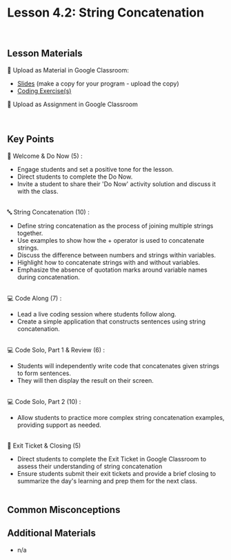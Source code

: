 # Lesson 4.2: String Concatenation

<br>

## Lesson Materials

📖 Upload as Material in Google Classroom:
- [Slides](https://docs.google.com/presentation/d/1-5qXwHEBQ-LsYmxtFNTXv79jyYgUkVrrA-DD6ZnQ2bU/edit?usp=sharing) (make a copy for your program - upload the copy)
- [Coding Exercise(s)](https://github.com/Nextech-Catapults/int-u4l2-student-exercises)

📝 Upload as Assignment in Google Classroom

<br>


## Key Points


👋 Welcome & Do Now (5) :
- Engage students and set a positive tone for the lesson.
- Direct students to complete the Do Now.
- Invite a student to share their 'Do Now' activity solution and discuss it with the class.<br><br>

🔤 String Concatenation (10) :
- Define string concatenation as the process of joining multiple strings together.
- Use examples to show how the + operator is used to concatenate strings.
- Discuss the difference between numbers and strings within variables.
- Highlight how to concatenate strings with and without variables.
- Emphasize the absence of quotation marks around variable names during concatenation.<br><br>

💻 Code Along (7) : 
- Lead a live coding session where students follow along.
- Create a simple application that constructs sentences using string concatenation.<br><br>

💻 Code Solo, Part 1 & Review (6) : 
- Students will independently write code that concatenates given strings to form sentences. 
- They will then display the result on their screen.<br><br>

💻 Code Solo, Part 2 (10) :
- Allow students to practice more complex string concatenation examples, providing support as needed.<br><br>

👋 Exit Ticket & Closing (5)
- Direct students to complete the Exit Ticket in Google Classroom to assess their understanding of string concatenation
- Ensure students submit their exit tickets and provide a brief closing to summarize the day's learning and prep them for the next class.<br><br>


## Common Misconceptions


## Additional Materials
- n/a
